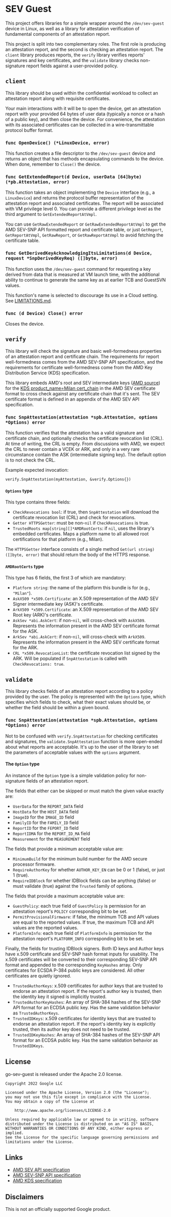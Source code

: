 # SEV Guest

This project offers libraries for a simple wrapper around the `/dev/sev-guest`
device in Linux, as well as a library for attestation verification of
fundamental components of an attestation report.

This project is split into two complementary roles. The first role is producing
an attestation report, and the second is checking an attestation report.  The
`client` library produces reports, the `verify` library verifies reports'
signatures and key certificates, and the `validate` library checks non-signature
report fields against a user-provided policy.

## `client`

This library should be used within the confidential workload to collect an
attestation report along with requisite certificates.

Your main interactions with it will be to open the device, get an attestation
report with your provided 64 bytes of user data (typically a nonce or a hash of
a public key), and then close the device. For convenience, the attestation with
its associated certificates can be collected in a wire-transmittable protocol
buffer format.

### `func OpenDevice() (*LinuxDevice, error)`

This function creates a file descriptor to the `/dev/sev-guest` device and
returns an object that has methods encapsulating commands to the device. When
done, remember to `Close()` the device.

### `func GetExtendedReport(d Device, userData [64]byte) (*pb.Attestation, error)`

This function takes an object implementing the `Device` interface (e.g., a
`LinuxDevice`) and returns the protocol buffer representation of the attestation
report and associated certificates. The report will be associated with VM
privilege level 0. You can provide a different privilege level as the third
argument to `GetExtendedReportAtVmpl`.

You can use `GetRawExtendedReport` or `GetRawExtendedReportAtVmpl` to get the
AMD SEV-SNP API formatted report and certificate table, or just `GetReport`,
`GetReportAtVmpl`, `GetRawReport`, or `GetRawReportAtVmpl` to avoid fetching the
certificate table.

### `func GetDerivedKeyAcknowledgingItsLimitations(d Device, request *SnpDerivedKeyReq) ([]byte, error)`

This function uses the `/dev/sev-guest` command for requesting a key derived
from data that is measured at VM launch time, with the additional ability to
continue to generate the same key as at earlier TCB and GuestSVN values.

This function's name is selected to discourage its use in a Cloud setting. See
[LIMITATIONS.md](LIMITATIONS.md).

### `func (d Device) Close() error`

Closes the device.

## `verify`

This library will check the signature and basic well-formedness properties of an
attestation report and certificate chain. The requirements for report
well-formedness comes from the AMD SEV-SNP API specification, and the
requirements for certificate well-formedness come from the AMD Key Distribution
Service (KDS) specification.

This library embeds AMD's root and SEV intermediate keys
([AMD source](https://developer.amd.com/wp-content/resources/ask_ark_milan.cert))
for the
[KDS product_name=Milan cert_chain](https://kdsintf.amd.com/vcek/v1/Milan/cert_chain)
in the AMD SEV certificate format to cross check against any certificate chain
that it's sent. The SEV certificate format is defined in an appendix of the AMD
SEV API specification.

### `func SnpAttestation(attestation *spb.Attestation, options *Options) error`

This function verifies that the attestation has a valid signature and
certificate chain, and optionally checks the certificate revocation list (CRL).
At time of writing, the CRL is empty. From discussions with AMD, we expect the
CRL to never contain a VCEK or ARK, and only in a very rare circumstance contain
the ASK (intermediate signing key). The default option is to not check the CRL.

Example expected invocation:

```
verify.SnpAttestation(myAttestation, &verify.Options{})
```

#### `Options` type

This type contains three fields:

*   `CheckRevocations bool`: if true, then `SnpAttestation` will download the
    certificate revocation list (CRL) and check for revocations.
*   `Getter HTTPSGetter`: must be non-`nil` if `CheckRevocations` is true.
*   `TrustedRoots map[string][]*AMDRootCerts`: if `nil`, uses the library's embedded certificates.
     Maps a platform name to all allowed root certifications for that platform (e.g., Milan).

The `HTTPSGetter` interface consists of a single method `Get(url string)
([]byte, error)` that should return the body of the HTTPS response.


#### `AMDRootCerts` type

This type has 6 fields, the first 3 of which are mandatory:

*   `Platform string`: the name of the platform this bundle is for (e.g., `"Milan"`).
*   `AskX509 *x509.Certificate`: an X.509 representation of the AMD SEV Signer intermediate key (ASK)'s certificate.
*   `ArkX509 *x509.Certificate`: an X.509 representation of the AMD SEV Root key (ARK)'s certificate.
*   `AskSev *abi.AskCert`: if non-`nil`, will cross-check with
    `AskX509`. Represents the information present in the AMD SEV certificate
    format for the ASK.
*   `ArkSev *abi.AskCert`: if non-`nil`, will cross-check with
    `ArkX509`. Represents the information present in the AMD SEV certificate
    format for the ARK.
*   `CRL *x509.RevocationList`: the certificate revocation list signed by the ARK.
    Will be populated if `SnpAttestation` is called with `CheckRevocations: true`.

## `validate`

This library checks fields of an attestation report according to a policy
provided by the user.  The policy is represented with the `Options` type, which
specifies which fields to check, what their exact values should be, or whether
the field should be within a given bound.

### `func SnpAttestation(attestation *spb.Attestation, options *Options) error`

Not to be confused with `verify.SnpAttestation` for checking certificates and
signatures, the `validate.SnpAttestation` function is more open-ended about what
reports are acceptable. It's up to the user of the library to set the parameters
of acceptable values with the `options` argument.

#### The `Option` type

An instance of the `Option` type is a simple validation policy for non-signature
fields of an attestation report.

The fields that either can be skipped or must match the given value exactly are:

*   `UserData` for the `REPORT_DATA` field
*   `HostData` for the `HOST_DATA` field
*   `ImageID` for the `IMAGE_ID` field
*   `FamilyID` for the `FAMILY_ID` field
*   `ReportID` for the `FEPORT_ID` field
*   `ReportIDMA` for the `REPORT_ID_MA` field
*   `Measurement` for the `MEASUREMENT` field

The fields that provide a minimum acceptable value are:

*   `MinimumBuild` for the minimum build number for the AMD secure processor
    firmware.
*   `RequireAuthorKey` for whether `AUTHOR_KEY_EN` can be 0 or 1 (false), or
    just 1 (true).
*   `RequireIDBlock` for whether IDBlock fields can be anything (false) or must
    validate (true) against the `Trusted` family of options.

The fields that provide a maximum acceptable value are:

*   `GuestPolicy`: each true field of `GuestPolicy` is permission for an
    attestation report's `POLICY` corresponding bit to be set.
*   `PermitProvisionalFirmware`: if false, the minimum TCB and API values are
    equal to the reported values. If true, the maximum TCB and API values are
    the reported values.
*   `PlatformInfo`: each true field of `PlatformInfo` is permission for the
    attestation report's `PLATFORM_INFO` corresponding bit to be set.

Finally, the fields for trusting IDBlock signers. Both ID keys and Author keys
have x.509 certificate and SEV-SNP hash format inputs for usability. The x.509
certificates will be converted to their corresponding SEV-SNP API format and
appended to the corresponding `KeyHashes` array. Only certificates for ECSDA
P-384 public keys are considered. All other certificates are quietly ignored.

*   `TrustedAuthorKeys`: x.509 certificates for author keys that are trusted to
    endorse an attestation report. If the report's author key is trusted, then
    the identity key it signed is implicitly trusted.
*   `TrustedAuthorKeyHashes`: An array of SHA-384 hashes of the SEV-SNP API
    format for an ECDSA public key. Has the same validation behavior as
    `TrustedAuthorKeys`.
*   `TrustedIDKeys`: x.509 certificates for identity keys that are trusted to
    endorse an attestation report. If the report's identity key is explicitly
    trusted, then its author key does not need to be trusted.
*   `TrustedIDKeyHashes`: An array of SHA-384 hashes of the SEV-SNP API format
    for an ECDSA public key. Has the same validation behavior as
    `TrustedIDKeys`.

## License

go-sev-guest is released under the Apache 2.0 license.

```
Copyright 2022 Google LLC

Licensed under the Apache License, Version 2.0 (the "License");
you may not use this file except in compliance with the License.
You may obtain a copy of the License at

    http://www.apache.org/licenses/LICENSE-2.0

Unless required by applicable law or agreed to in writing, software
distributed under the License is distributed on an "AS IS" BASIS,
WITHOUT WARRANTIES OR CONDITIONS OF ANY KIND, either express or implied.
See the License for the specific language governing permissions and
limitations under the License.
```

## Links

*   [AMD SEV API specification](https://www.amd.com/system/files/TechDocs/55766_SEV-KM_API_Specification.pdf)
*   [AMD SEV-SNP API specification](https://www.amd.com/system/files/TechDocs/56860.pdf)
*   [AMD KDS specification](https://www.amd.com/system/files/TechDocs/57230.pdf)

## Disclaimers

This is not an officially supported Google product.
